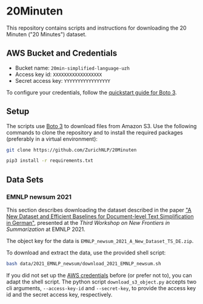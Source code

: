 # 20Minuten

This repository contains scripts and instructions for downloading the 20 Minuten ("20 Minutes") dataset.

## AWS Bucket and Credentials

- Bucket name: `20min-simplified-language-uzh`
- Access key id: `XXXXXXXXXXXXXXXXXX`
- Secret access key: `YYYYYYYYYYYYYYYYY`

To configure your credentials, follow the [quickstart guide for Boto 3](https://boto3.amazonaws.com/v1/documentation/api/1.9.42/guide/quickstart.html).

## Setup

The scripts use [Boto 3](https://boto3.amazonaws.com/v1/documentation/api/1.9.42/index.html) to download files from Amazon S3. Use the following commands to clone the repository and to install the required packages (preferably in a virtual environment):

```bash
git clone https://github.com/ZurichNLP/20Minuten

pip3 install -r requirements.txt
```

## Data Sets

### EMNLP newsum 2021

This section describes downloading the dataset described in the paper ["A New Dataset and Efficient Baselines for Document-level Text Simplification in German"](https://aclanthology.org/2021.newsum-1.16/), presented at the *Third Workshop on New Frontiers in Summarization* at EMNLP 2021.

The object key for the data is `EMNLP_newsum_2021_A_New_Dataset_TS_DE.zip`.

To download and extract the data, use the provided shell script:

```bash
bash data/2021_EMNLP_newsum/download_2021_EMNLP_newsum.sh
```

If you did not set up the [AWS credentials](#aws-bucket-and-credentials) before (or prefer not to), you can adapt the shell script. The python script `download_s3_object.py` accepts two cli arguments, `--access-key-id` and `--secret-key`, to provide the access key id and the secret access key, respectively.